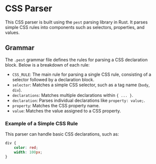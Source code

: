 # CSS Parser

This CSS parser is built using the `pest` parsing library in Rust. It parses simple CSS rules into components such as selectors, properties, and values.

## Grammar

The `.pest` grammar file defines the rules for parsing a CSS declaration block. Below is a breakdown of each rule:

- `CSS_RULE`: The main rule for parsing a single CSS rule, consisting of a selector followed by a declaration block.
- `selector`: Matches a simple CSS selector, such as a tag name (`body`, `div`).
- `declarations`: Matches multiple declarations within `{ ... }`.
- `declaration`: Parses individual declarations like `property: value;`.
- `property`: Matches the CSS property name.
- `value`: Matches the value assigned to a CSS property.

### Example of a Simple CSS Rule

This parser can handle basic CSS declarations, such as:

```css
div {
    color: red;
    width: 100px;
}
